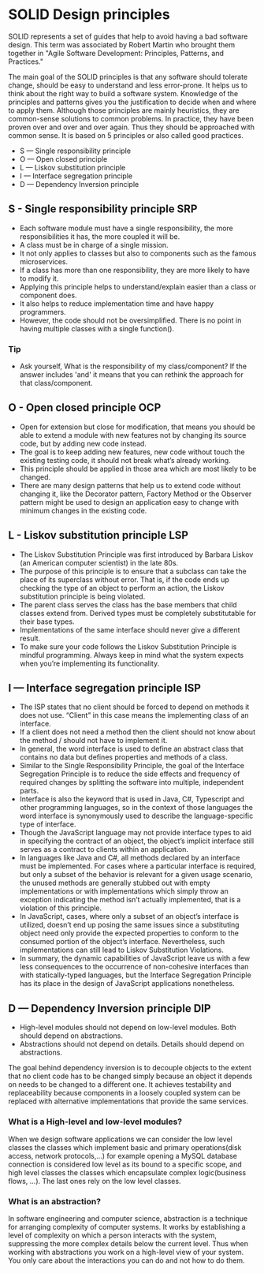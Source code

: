 # SOLID Design principles
SOLID represents a set of guides that help to avoid having a bad software design. This term was associated by Robert Martin who brought them together in "Agile Software Development: Principles, Patterns, and Practices."

The main goal of the SOLID principles is that any software should tolerate change, should be easy to understand and less error-prone.
It helps us to think about the right way to build a software system. Knowledge of the principles and patterns gives you the justification to decide when and where to apply them. Although those principles are mainly heuristics, they are common-sense solutions to common problems. In practice, they have been proven over and over and over again. Thus they should be approached with common sense.
It is based on 5 principles or also called good practices.
* S — Single responsibility principle
* O — Open closed principle
* L — Liskov substitution principle
* I — Interface segregation principle
* D — Dependency Inversion principle

## S - Single responsibility principle SRP
- Each software module must have a single responsibility, the more responsibilities it has, the more coupled it will be.
- A class must be in charge of a single mission.
- It not only applies to classes but also to components such as the famous microservices.
- If a class has more than one responsibility, they are more likely to have to modify it.
- Applying this principle helps to understand/explain easier than a class or component does.
- It also helps to reduce implementation time and have happy programmers.
- However, the code should not be oversimplified. There is no point in having multiple classes with a single function().

### Tip
  - Ask yourself, What is the responsibility of my class/component? If the answer includes 'and' it means that you can rethink the approach for that class/component.

## O - Open closed principle OCP
- Open for extension but close for modification, that means you should be able to extend a module with new features not by changing its source code, but by adding new code instead.
- The goal is to keep adding new features, new code without touch the existing testing code, it should not break what’s already working.
- This principle should be applied in those area which are most likely to be changed.
- There are many design patterns that help us to extend code without changing it, like the Decorator pattern, Factory Method or the Observer pattern might be used to design an application easy to change with minimum changes in the existing code.

## L - Liskov substitution principle LSP
- The Liskov Substitution Principle was first introduced by Barbara Liskov (an American computer scientist) in the late 80s.
- The purpose of this principle is to ensure that a subclass can take the place of its superclass without error. That is, if the code ends up checking the type of an object to perform an action, the Liskov substitution principle is being violated.
- The parent class serves the class has the base members that child classes extend from. Derived types must be completely substitutable for their base types.
- Implementations of the same interface should never give a different result.
- To make sure your code follows the Liskov Substitution Principle is mindful programming. Always keep in mind what the system expects when you’re implementing its functionality.

## I — Interface segregation principle ISP
- The ISP states that no client should be forced to depend on methods it does not use. “Client” in this case means the implementing class of an interface.
- If a client does not need a method then the client should not know about the method / should not have to implement it.
- In general, the word interface is used to define an abstract class that contains no data but defines properties and methods of a class.
- Similar to the Single Responsibility Principle, the goal of the Interface Segregation Principle is to reduce the side effects and frequency of required changes by splitting the software into multiple, independent parts.
- Interface is also the keyword that is used in Java, C#, Typescript and other programming languages, so in the context of those languages the word interface is synonymously used to describe the language-specific type of interface.
- Though the JavaScript language may not provide interface types to aid in specifying the contract of an object, the object’s implicit interface still serves as a contract to clients within an application.
 - In languages like Java and C#, all methods declared by an interface must be implemented. For cases where a particular interface is required, but only a subset of the behavior is relevant for a given usage scenario, the unused methods are generally stubbed out with empty implementations or with implementations which simply throw an exception indicating the method isn’t actually implemented,  that is a violation of this principle.
- In JavaScript, cases, where only a subset of an object’s interface is utilized, doesn’t end up posing the same issues since a substituting object need only provide the expected properties to conform to the consumed portion of the object’s interface. Nevertheless, such implementations can still lead to Liskov Substitution Violations.
- In summary, the dynamic capabilities of JavaScript leave us with a few less consequences to the occurrence of non-cohesive interfaces than with statically-typed languages, but the Interface Segregation Principle has its place in the design of JavaScript applications nonetheless.

## D — Dependency Inversion principle DIP
- High-level modules should not depend on low-level modules. Both should depend on abstractions.
- Abstractions should not depend on details. Details should depend on abstractions.

The goal behind dependency inversion is to decouple objects to the extent that no client code has to be changed simply because an object it depends on needs to be changed to a different one. 
It achieves testability and replaceability because components in a loosely coupled system can be replaced with alternative implementations that provide the same services.

### What is a High-level and low-level modules?
When we design software applications we can consider the low level classes the classes which implement basic and primary operations(disk access, network protocols,...) for example opening a MySQL database connection is considered low level as its bound to a specific scope, and high level classes the classes which encapsulate complex logic(business flows, ...). The last ones rely on the low level classes. 
### What is an abstraction?
In software engineering and computer science, abstraction is a technique for arranging complexity of computer systems. It works by establishing a level of complexity on which a person interacts with the system, suppressing the more complex details below the current level. Thus when working with abstractions you work on a high-level view of your system. You only care about the interactions you can do and not how to do them.
